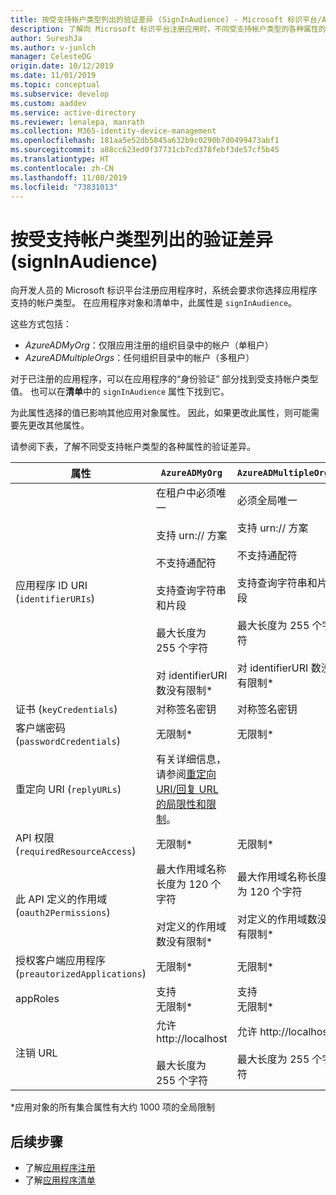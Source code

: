 ```yaml
---
title: 按受支持帐户类型列出的验证差异 (SignInAudience) - Microsoft 标识平台/Azure Active Directory
description: 了解向 Microsoft 标识平台注册应用时，不同受支持帐户类型的各种属性的验证差异。
author: SureshJa
ms.author: v-junlch
manager: CelesteDG
origin.date: 10/12/2019
ms.date: 11/01/2019
ms.topic: conceptual
ms.subservice: develop
ms.custom: aaddev
ms.service: active-directory
ms.reviewer: lenalepa, manrath
ms.collection: M365-identity-device-management
ms.openlocfilehash: 181aa5e52db5845a632b9c0290b7d0499473abf1
ms.sourcegitcommit: a88cc623ed0f37731cb7cd378febf3de57cf5b45
ms.translationtype: HT
ms.contentlocale: zh-CN
ms.lasthandoff: 11/08/2019
ms.locfileid: "73831013"
---
```

# <a name="validation-differences-by-supported-account-types-signinaudience"></a>按受支持帐户类型列出的验证差异 (signInAudience)

向开发人员的 Microsoft 标识平台注册应用程序时，系统会要求你选择应用程序支持的帐户类型。 在应用程序对象和清单中，此属性是 `signInAudience`。

这些方式包括：

- *AzureADMyOrg*：仅限应用注册的组织目录中的帐户（单租户）
- *AzureADMultipleOrgs*：任何组织目录中的帐户（多租户）

对于已注册的应用程序，可以在应用程序的“身份验证”  部分找到受支持帐户类型值。 也可以在**清单**中的 `signInAudience` 属性下找到它。

为此属性选择的值已影响其他应用对象属性。 因此，如果更改此属性，则可能需要先更改其他属性。

请参阅下表，了解不同受支持帐户类型的各种属性的验证差异。

| 属性 | `AzureADMyOrg` | `AzureADMultipleOrgs`  |  
|--------------|---------------|----------------| 
| 应用程序 ID URI (`identifierURIs`)  | 在租户中必须唯一 <br><br> 支持 urn:// 方案 <br><br> 不支持通配符 <br><br> 支持查询字符串和片段 <br><br> 最大长度为 255 个字符 <br><br> 对 identifierURI 数没有限制*  | 必须全局唯一 <br><br> 支持 urn:// 方案 <br><br> 不支持通配符 <br><br> 支持查询字符串和片段 <br><br> 最大长度为 255 个字符 <br><br> 对 identifierURI 数没有限制* |   
| 证书 (`keyCredentials`) | 对称签名密钥 | 对称签名密钥 | 
| 客户端密码 (`passwordCredentials`) | 无限制* | 无限制* |  
| 重定向 URI (`replyURLs`) | 有关详细信息，请参阅[重定向 URI/回复 URL 的局限性和限制](reply-url.md)。 | |  
| API 权限 (`requiredResourceAccess`) | 无限制* | 无限制* | 
| 此 API 定义的作用域 (`oauth2Permissions`) | 最大作用域名称长度为 120 个字符 <br><br> 对定义的作用域数没有限制* | 最大作用域名称长度为 120 个字符 <br><br> 对定义的作用域数没有限制* | | 
| 授权客户端应用程序 (`preautorizedApplications`) | 无限制* | 无限制* |  
| appRoles | 支持 <br> 无限制* | 支持 <br> 无限制* | 
| 注销 URL | 允许 http://localhost <br><br> 最大长度为 255 个字符 | 允许 http://localhost <br><br> 最大长度为 255 个字符 |  

*应用对象的所有集合属性有大约 1000 项的全局限制

## <a name="next-steps"></a>后续步骤

- 了解[应用程序注册](app-objects-and-service-principals.md)
- 了解[应用程序清单](reference-app-manifest.md)

